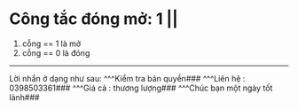# Công tắc đóng mở: 1 ||
1. cỗng == 1 là mở
2. cỗng == 0 là đóng
***
Lời nhắn ở dạng như sau:
^^^Kiểm tra bản quyền###
^^^Liên hệ : 0398503361###
^^^Giá cả : thương lượng###
^^^Chúc bạn một ngày tốt lành###
